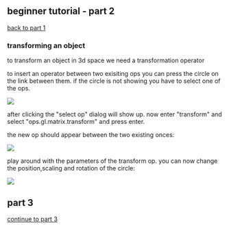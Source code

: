 



## beginner tutorial - part 2

[back to part 1](/doc/beginner1)


### transforming an object

to transform an object in 3d space we need a transformation operator

to insert an operator between two exisiting ops you can press the circle on the link between them. if the circle is not showing you have to select one of the ops.

![](/imgdoc/beginner_circle_trans1.png)

after clicking the "select op" dialog will show up. now enter "transform" and select "ops.gl.matrix.transform" and press enter.

the new op should appear between the two existing onces:

![](/imgdoc/beginner_circle_trans2.png)

play around with the parameters of the transform op.
you can now change the position,scaling and rotation of the circle:


![](/imgdoc/beginner_circle_transform.png)


## part 3

[continue to part 3](/doc/beginner3)
